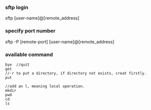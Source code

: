 ### sftp login  
sftp [user-name]@[remote\_address]  

### specify port number  
sftp -P [remote-port] [user-name]@[remote\_address]

### available command  
```
bye  //quit
get
//-r to put a directory, if directory not exists, creat firstly.
put

//add an l, meaning local operation.
mkdir
pwd
cd  
ls
```

